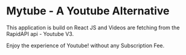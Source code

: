 # Mytube - A Youtube Alternative

This application is build on React JS and Videos are fetching from the RapidAPI api - Youtube V3.

Enjoy the experience of Youtube! without any Subscription Fee.
